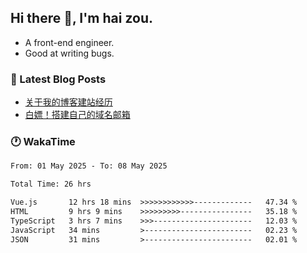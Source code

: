 ## Hi there 👋, I'm hai zou.

- A front-end engineer.
- Good at writing bugs.

### 📖 Latest Blog Posts
<!-- BLOG-POST-LIST:START -->
- [关于我的博客建站经历](https://www.izou.top/2025/01/blog-site-build/)
- [白嫖！搭建自己的域名邮箱](https://www.izou.top/2025/01/domain-mail/)
<!-- BLOG-POST-LIST:END -->

### 🕐 WakaTime
<!--START_SECTION:waka-->

```txt
From: 01 May 2025 - To: 08 May 2025

Total Time: 26 hrs

Vue.js       12 hrs 18 mins  >>>>>>>>>>>>-------------   47.34 %
HTML         9 hrs 9 mins    >>>>>>>>>----------------   35.18 %
TypeScript   3 hrs 7 mins    >>>----------------------   12.03 %
JavaScript   34 mins         >------------------------   02.23 %
JSON         31 mins         >------------------------   02.01 %
```

<!--END_SECTION:waka-->
